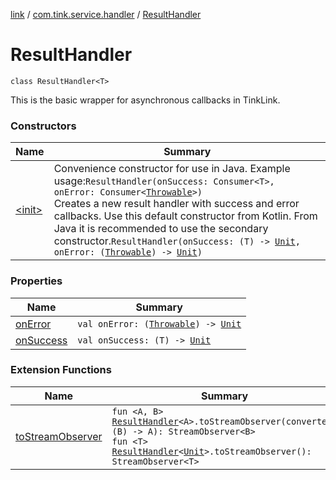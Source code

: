 [link](../../index.md) / [com.tink.service.handler](../index.md) / [ResultHandler](./index.md)

# ResultHandler

`class ResultHandler<T>`

This is the basic wrapper for asynchronous callbacks in TinkLink.

### Constructors

| Name | Summary |
|---|---|
| [&lt;init&gt;](-init-.md) | Convenience constructor for use in Java. Example usage:`ResultHandler(onSuccess: Consumer<T>, onError: Consumer<`[`Throwable`](https://kotlinlang.org/api/latest/jvm/stdlib/kotlin/-throwable/index.html)`>)`<br>Creates a new result handler with success and error callbacks. Use this default constructor from Kotlin. From Java it is recommended to use the secondary constructor.`ResultHandler(onSuccess: (T) -> `[`Unit`](https://kotlinlang.org/api/latest/jvm/stdlib/kotlin/-unit/index.html)`, onError: (`[`Throwable`](https://kotlinlang.org/api/latest/jvm/stdlib/kotlin/-throwable/index.html)`) -> `[`Unit`](https://kotlinlang.org/api/latest/jvm/stdlib/kotlin/-unit/index.html)`)` |

### Properties

| Name | Summary |
|---|---|
| [onError](on-error.md) | `val onError: (`[`Throwable`](https://kotlinlang.org/api/latest/jvm/stdlib/kotlin/-throwable/index.html)`) -> `[`Unit`](https://kotlinlang.org/api/latest/jvm/stdlib/kotlin/-unit/index.html) |
| [onSuccess](on-success.md) | `val onSuccess: (T) -> `[`Unit`](https://kotlinlang.org/api/latest/jvm/stdlib/kotlin/-unit/index.html) |

### Extension Functions

| Name | Summary |
|---|---|
| [toStreamObserver](../to-stream-observer.md) | `fun <A, B> `[`ResultHandler`](./index.md)`<A>.toStreamObserver(converter: (B) -> A): StreamObserver<B>`<br>`fun <T> `[`ResultHandler`](./index.md)`<`[`Unit`](https://kotlinlang.org/api/latest/jvm/stdlib/kotlin/-unit/index.html)`>.toStreamObserver(): StreamObserver<T>` |
